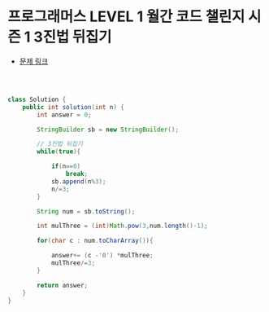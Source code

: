 # 프로그래머스 LEVEL 1 월간 코드 챌린지 시즌 1 3진법 뒤집기

- [문제 링크](https://programmers.co.kr/learn/courses/30/lessons/68935?language=java)

</br>

```java

class Solution {
    public int solution(int n) {
        int answer = 0;

        StringBuilder sb = new StringBuilder();

        // 3진법 뒤집기
        while(true){

            if(n==0)
                break;
            sb.append(n%3);
            n/=3;
        }

        String num = sb.toString();

        int mulThree = (int)Math.pow(3,num.length()-1);

        for(char c : num.toCharArray()){

            answer+= (c -'0') *mulThree;
            mulThree/=3;
        }

        return answer;
    }
}

```
